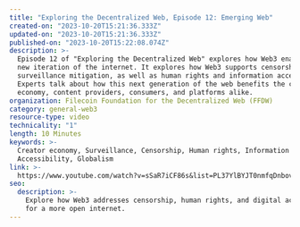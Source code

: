 ```yaml
---
title: "Exploring the Decentralized Web, Episode 12: Emerging Web"
created-on: "2023-10-20T15:21:36.333Z"
updated-on: "2023-10-20T15:21:36.333Z"
published-on: "2023-10-20T15:22:08.074Z"
description: >-
  Episode 12 of "Exploring the Decentralized Web" explores how Web3 enables a
  new iteration of the internet. It explores how Web3 supports censorship and
  surveillance mitigation, as well as human rights and information access.
  Experts talk about how this next generation of the web benefits the creator
  economy, content providers, consumers, and platforms alike.
organization: Filecoin Foundation for the Decentralized Web (FFDW)
category: general-web3
resource-type: video
technicality: "1"
length: 10 Minutes
keywords: >-
  Creator economy, Surveillance, Censorship, Human rights, Information Access,
  Accessibility, Globalism
link: >-
  https://www.youtube.com/watch?v=sSaR7iCF86s&list=PL37YlBYJT0nmfqDnbov6lKHUyZvRfQjap&index=13
seo:
  description: >-
    Explore how Web3 addresses censorship, human rights, and digital accessibility 
    for a more open internet.
---
```

